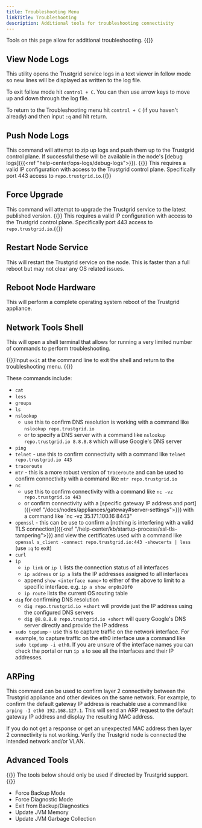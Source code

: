 ```yaml
---
title: Troubleshooting Menu
linkTitle: Troubleshooting
description: Additional tools for troubleshooting connectivity
---
```

Tools on this page allow for additional troubleshooting.
{{<tgimg src="troubleshooting-menu.png" caption="Troubleshooting Menu" width="70%">}}

## View Node Logs
This utility opens the Trustgrid service logs in a text viewer in follow mode so new lines will be displayed as written to the log file.  

To exit follow mode hit `control + C`.  You can then use arrow keys to move up and down through the log file.

To return to the Troubleshooting menu hit `control + C` (if you haven't already) and then input `:q` and hit return.

## Push Node Logs

This command will attempt to zip up logs and push them up to the Trustgrid control plane. If successful these will be available in the node's [debug logs]({{<ref "help-center/ops-logs/debug-logs">}}).
{{<alert color="warning">}} This requires a valid IP configuration with access to the Trustgrid control plane. Specifically port 443 access to `repo.trustgrid.io`.{{</alert>}}

## Force Upgrade
This command will attempt to upgrade the Trustgrid service to the latest published version. 
{{<alert color="warning">}} This requires a valid IP configuration with access to the Trustgrid control plane. Specifically port 443 access to `repo.trustgrid.io`.{{</alert>}}

## Restart Node Service
This will restart the Trustgrid service on the node. This is faster than a full reboot but may not clear any OS related issues.

## Reboot Node Hardware
This will perform a complete operating system reboot of the Trustgrid appliance.

## Network Tools Shell
This will open a shell terminal that allows for running a very limited number of commands to perform troubleshooting. 

{{<alert color="info">}}Input `exit` at the command line to exit the shell and return to the troubleshooting menu. {{</alert>}}

These commands include:
* `cat`
* `less`
* `groups`
* `ls`
* `nslookup`
    * use this to confirm DNS resolution is working with a command like `nslookup repo.trustgrid.io` 
    * or to specify a DNS server with a command like `nslookup repo.trustgrid.io 8.8.8.8` which will use Google's DNS server
* `ping`
* `telnet` - use this to confirm connectivity with a command like `telnet repo.trustgrid.io 443`
* `traceroute` 
* `mtr` - this is a more robust version of `traceroute` and can be used to confirm connectivity with a command like `mtr repo.trustgrid.io`
* `nc` 
    * use this to confirm connectivity with a command like `nc -vz repo.trustgrid.io 443` 
    * or confirm connectivity with a [specific gateway IP address and port]({{<ref "/docs/nodes/appliances/gateway#server-settings">}}) with a command like `nc -vz 35.171.100.16 8443"
* `openssl` - this can be use to confirm a [nothing is interfering with a valid TLS connection]({{<ref "/help-center/kb/startup-process/ssl-tls-tampering">}}) and view the certificates used with a command like `openssl s_client -connect repo.trustgrid.io:443 -showcerts | less` (use `:q` to exit)
* `curl`
* `ip` 
    * `ip link` or `ip l` lists the connection status of all interfaces
    * `ip address` or `ip a` lists the IP addresses assigned to all interfaces
    * append `show <interface name>` to either of the above to limit to a specific interface. e.g. `ip a show enp0s20f0`
    * `ip route` lists the current OS routing table
* `dig` for confirming DNS resolution
    * `dig repo.trustgrid.io +short` will provide just the IP address using the configured DNS servers
    * `dig @8.8.8.8 repo.trustgrid.io +short` will query Google's DNS server directly and provide the IP address
* `sudo tcpdump` - use this to capture traffic on the network interface. For example, to capture traffic on the eth0 interface use a command like `sudo tcpdump -i eth0`.  If you are unsure of the interface names you can check the portal or run `ip a` to see all the interfaces and their IP addresses.
## ARPing
This command can be used to confirm layer 2 connectivity between the Trustgrid appliance and other devices on the same network.  For example, to confirm the default gateway IP address is reachable use a command like `arping -I eth0 192.168.127.1`. This will send an ARP request to the default gateway IP address and display the resulting MAC address.  

If you do not get a response or get an unexpected MAC address then layer 2 connectivity is not working. Verify the Trustgrid node is connected the intended network and/or VLAN. 

## Advanced Tools
{{<alert color="warning">}} The tools below should only be used if directed by Trustgrid support.{{</alert>}}
- Force Backup Mode
- Force Diagnostic Mode
- Exit from Backup/Diagnostics
- Update JVM Memory
- Update JVM Garbage Collection